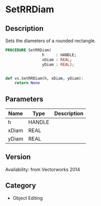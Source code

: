 # SetRRDiam

## Description
Sets the diameters of a rounded rectangle.

```pascal
PROCEDURE SetRRDiam(
				h     : HANDLE;
				xDiam : REAL;
				yDiam : REAL);
```

```python

def vs.SetRRDiam(h, xDiam, yDiam):
    return None
```

## Parameters
|Name|Type|Description|
|---|---|---|
|h|HANDLE||
|xDiam|REAL||
|yDiam|REAL||

## Version
Availability: from Vectorworks 2014
## Category
* Object Editing


